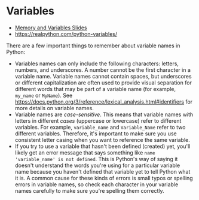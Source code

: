 # Variables

- [Memory and Variables Slides](https://docs.google.com/presentation/d/10MAcEF8Y_lPuy_tAfU66H5x-5fc9Zmred88mUElxpMs/)
- <https://realpython.com/python-variables/>

There are a few important things to remember about variable names in Python:
- Variables names can only include the following characters: letters, numbers, and underscores.
    A number cannot be the first character in a variable name.  Variable names cannot
    contain spaces, but underscores or different capitalization are often used to
    provide visual separation for different words that may be part of a variable name
    (for example, `my_name` or `MyName`).  See <https://docs.python.org/3/reference/lexical_analysis.html#identifiers>
    for more details on variable names.
- Variable names are _case-sensitive_.  This means that variable names with letters
    in different _cases_ (uppercase or lowercase) refer to different variables.
    For example, `variable_name` and `Variable_Name` refer to two different variables.
    Therefore, it's important to make sure you use consistent letter casing when
    you want to reference the same variable.
- If you try to use a variable that hasn't been defined (created) yet, you'll likely
    get an error message that says something like `name 'variable_name' is not defined`.
    This is Python's way of saying it doesn't understand the words you're using for
    a particular variable name because you haven't defined that variable yet to tell
    Python what it is.  A common cause for these kinds of errors is small typos or
    spelling errors in variable names, so check each character in your variable names
    carefully to make sure you're spelling them correctly.
